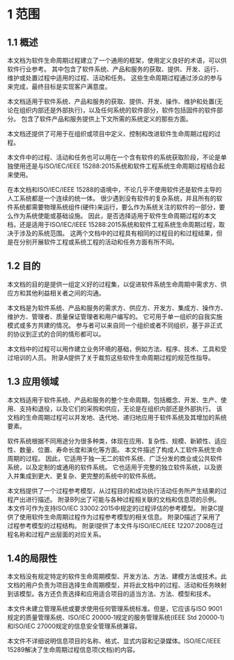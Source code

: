 # 1 范围

## 1.1 概述

本文档为软件生命周期过程建立了一个通用的框架，使用定义良好的术语，可以供软件行业参考。
其中包含了软件系统、产品和服务的获取、提供、开发、运行、维护或处置过程中适用的过程、活动和任务。
这些生命周期过程通过涉众的参与来完成，最终目标是实现客户满意度。

本文档适用于软件系统、产品和服务的获取、提供、开发、操作、维护和处置(无论在组织内部还是外部执行)，以及任何系统的软件部分，软件包括固件的软件部分。
包含了软件产品和服务提供上下文所需的系统定义的那些方面。

本文档还提供了可用于在组织或项目中定义、控制和改进软件生命周期过程的过程。

本文件中的过程、活动和任务也可以用在一个含有软件的系统获取阶段，不论是单独使用还是与ISO/IEC/IEEE 15288:2015系统和软件工程系统生命周期过程结合起来使用。

在本文档和ISO/IEC/IEEE 15288的语境中，不论几乎不使用软件还是软件主导的人工系统都是一个连续的统一体。
很少遇到没有软件的复杂系统，并且所有的软件系统都需要物理系统组件(硬件)来运行，要么作为系统关注的软件的一部分，要么作为系统使能或基础设施。
因此，是否选择适用于软件生命周期过程的本文档，还是适用于ISO/IEC/IEEE 15288:2015系统和软件工程系统生命周期过程，取决于涉及的系统范围。
这两个文档中的过程具有相同的过程目的和过程结果，但是在分别开展软件工程或系统工程的活动和任务方面有所不同。

## 1.2 目的

本文档的目的是提供一组定义好的过程集，以促进软件系统生命周期中需求方、供应方和其他利益相关者之间的沟通。

本文档是为软件系统、产品和服务的需求方、供应方、开发方、集成方、操作方、维护方、管理者、质量保证管理者和用户编写的。
它可用于单一组织的自我实施模式或多方共建的情况。
参与者可以来自同一个组织或者不同组织，基于非正式的协议到正式的合同的情形都可以。

本文档中的过程可以用作建立业务环境的基础，例如方法、程序、技术、工具和受过培训的人员。
附录A提供了关于裁剪这些软件生命周期过程的规范性指导。

## 1.3 应用领域

本文档适用于软件系统、产品和服务的整个生命周期，包括概念、开发、生产、使用、支持和退役，以及它们的采购和供应，无论是在组织内部还是外部执行。
该文档的生命周期过程可以并发地、迭代地、递归地应用于软件系统及其增加的系统要素。

软件系统根据不同用途分为很多种类，体现在应用、复杂性、规模、新颖性、适应性、数量、位置、寿命长度和演化等方面。
本文件描述了构成人工软件系统生命周期的过程。
因此，它适用于独一无二的软件系统、广泛分发的商业或公共软件系统，以及定制的或通用的软件系统。
它也适用于完整的独立软件系统，以及嵌入并集成到更大、更复杂、更完整的系统中的软件系统。

本文档提供了一个过程参考模型，从过程目的和成功执行活动任务所产生结果的过程产出进行描述。
附录B列出了可能与各种过程相关联的文档和信息项的示例。
本文件可作为支持ISO/IEC 33002:2015中规定的过程评估的参考模型。
附录C提供了使用软件生命周期过程作为过程参考模型的相关信息。
附录D描述了采用了过程参考模型的过程结构。
附录I提供了本文件与ISO/IEC/IEEE 12207:2008在过程名称和过程产出层面的对应关系。

## 1.4的局限性

本文档没有规定特定的软件生命周期模型、开发方法、方法、建模方法或技术。此文档的用户负责为项目选择生命周期模型，并将此文档中的过程、活动和任务映射到该模型。各方还负责选择和应用适合项目的适当方法、方法、模型和技术。

本文件未建立管理系统或要求使用任何管理系统标准。但是，它应该与ISO 9001规定的质量管理系统、ISO/IEC 20000‐1规定的服务管理系统(IEEE Std 20000‐1)和ISO/IEC 27000规定的信息安全管理系统兼容。

本文件不详细说明信息项目的名称、格式、显式内容和记录媒体。ISO/IEC/IEEE 15289解决了生命周期过程信息项(文档)的内容。
